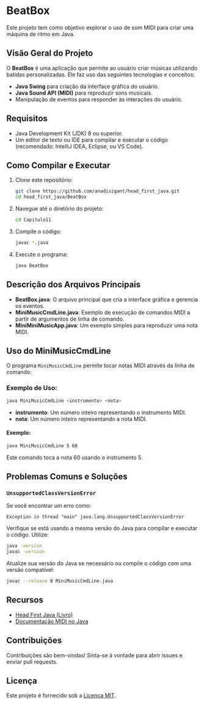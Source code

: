 # BeatBox

Este projeto tem como objetivo explorar o uso de som MIDI para criar uma máquina de ritmo em Java.

## Visão Geral do Projeto

O **BeatBox** é uma aplicação que permite ao usuário criar músicas utilizando batidas personalizadas. Ele faz uso das seguintes tecnologias e conceitos:
- **Java Swing** para criação da interface gráfica do usuário.
- **Java Sound API (MIDI)** para reproduzir sons musicais.
- Manipulação de eventos para responder às interações do usuário.

## Requisitos

- Java Development Kit (JDK) 8 ou superior.
- Um editor de texto ou IDE para compilar e executar o código (recomendado: IntelliJ IDEA, Eclipse, ou VS Code).

## Como Compilar e Executar

1. Clone este repositório:
   ```sh
   git clone https://github.com/anadisigant/head_first_java.git
   cd head_first_java/BeatBox
   ```

2. Navegue até o diretório do projeto:
   ```sh
   cd Capitulo11
   ```

3. Compile o código:
   ```sh
   javac *.java
   ```

4. Execute o programa:
   ```sh
   java BeatBox
   ```

## Descrição dos Arquivos Principais

- **BeatBox.java**: O arquivo principal que cria a interface gráfica e gerencia os eventos.
- **MiniMusicCmdLine.java**: Exemplo de execução de comandos MIDI a partir de argumentos de linha de comando.
- **MiniMiniMusicApp.java**: Um exemplo simples para reproduzir uma nota MIDI.

## Uso do MiniMusicCmdLine

O programa `MiniMusicCmdLine` permite tocar notas MIDI através da linha de comando:

### Exemplo de Uso:
```sh
java MiniMusicCmdLine <instrumento> <nota>
```
- **instrumento**: Um número inteiro representando o instrumento MIDI.
- **nota**: Um número inteiro representando a nota MIDI.

#### Exemplo:
```sh
java MiniMusicCmdLine 5 60
```
Este comando toca a nota 60 usando o instrumento 5.

## Problemas Comuns e Soluções

### `UnsupportedClassVersionError`
Se você encontrar um erro como:
```
Exception in thread "main" java.lang.UnsupportedClassVersionError
```
Verifique se está usando a mesma versão do Java para compilar e executar o código. Utilize:
```sh
java -version
javac -version
```
Atualize sua versão do Java se necessário ou compile o código com uma versão compatível:
```sh
javac --release 8 MiniMusicCmdLine.java
```

## Recursos

- [Head First Java (Livro)](https://www.oreilly.com/library/view/head-first-java/9781491910771/)
- [Documentação MIDI no Java](https://docs.oracle.com/javase/tutorial/sound/MIDI.html)

## Contribuições

Contribuições são bem-vindas! Sinta-se à vontade para abrir issues e enviar pull requests.

## Licença

Este projeto é fornecido sob a [Licença MIT](../LICENSE).

